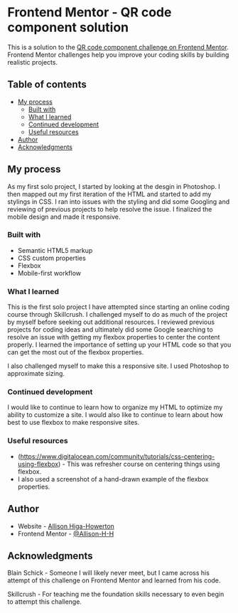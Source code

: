 # Frontend Mentor - QR code component solution

This is a solution to the [QR code component challenge on Frontend Mentor](https://www.frontendmentor.io/challenges/qr-code-component-iux_sIO_H). Frontend Mentor challenges help you improve your coding skills by building realistic projects. 

## Table of contents
- [My process](#my-process)
  - [Built with](#built-with)
  - [What I learned](#what-i-learned)
  - [Continued development](#continued-development)
  - [Useful resources](#useful-resources)
- [Author](#author)
- [Acknowledgments](#acknowledgments)


## My process

As my first solo project, I started by looking at the desgin in Photoshop.  I then mapped out my first iteration of the HTML and started to add my stylings in CSS.  I ran into issues with the styling and did some Googling and reviewing of previous projects to help resolve the issue.  I finalized the mobile design and made it responsive.

### Built with

- Semantic HTML5 markup
- CSS custom properties
- Flexbox
- Mobile-first workflow

### What I learned

This is the first solo project I have attempted since starting an online coding course through Skillcrush.  I challenged myself to do as much of the project by myself before seeking out additional resources.  I reviewed previous projects for coding ideas and ultimately did some Google searching to resolve an issue with getting my flexbox properties to center the content properly.  I learned the importance of setting up your HTML code so that you can get the most out of the flexbox properties.

I also challenged myself to make this a responsive site.  I used Photoshop to approximate sizing.


### Continued development

I would like to continue to learn how to organize my HTML to optimize my ability to customize a site.  I would also like to continue to learn about how best to use flexbox to make responsive sites.

### Useful resources

- (https://www.digitalocean.com/community/tutorials/css-centering-using-flexbox) - This was refresher course on centering things using flexbox.
- I also used a screenshot of a hand-drawn example of the flexbox properties.

## Author

- Website - [Allison Higa-Howerton](https://www.allisonhiga.com)
- Frontend Mentor - [@Allison-H-H](https://www.frontendmentor.io/profile/Allison-H-H)

## Acknowledgments

Blain Schick - Someone I will likely never meet, but I came across his attempt of this challenge on Frontend Mentor and learned from his code.

Skillcrush - For teaching me the foundation skills necessary to even begin to attempt this challenge.

